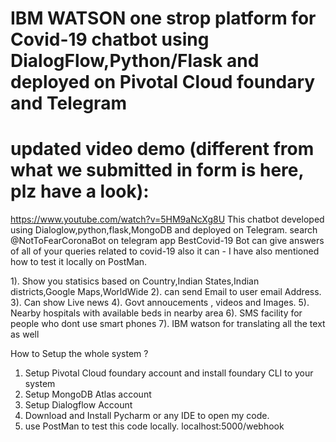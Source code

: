 

# IBM WATSON one strop platform for Covid-19 chatbot using DialogFlow,Python/Flask and deployed on Pivotal Cloud foundary and Telegram
# updated video demo (different from what we submitted in form is here, plz have a look):
https://www.youtube.com/watch?v=5HM9aNcXg8U
This chatbot developed using Dialoglow,python,flask,MongoDB and deployed on Telegram. search @NotToFearCoronaBot on telegram app
BestCovid-19 Bot can give answers of all of your queries related to covid-19 also it can -
I have also mentioned how to test it locally on PostMan.

1). Show you statisics based on Country,Indian States,Indian districts,Google Maps,WorldWide
2). can send Email to user email Address.
3). Can show Live news
4). Govt annoucements , videos and Images.
5). Nearby hospitals with available beds in nearby area
6). SMS facility for people who dont use smart phones
7). IBM watson for translating all the text as well



How to Setup the whole system ? 
1. Setup Pivotal Cloud foundary account and install foundary CLI to your system
2. Setup MongoDB Atlas account
3. Setup Dialogflow Account
4. Download and Install Pycharm or any IDE to open my code.
5. use PostMan to test this code locally. localhost:5000/webhook 
